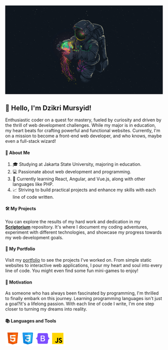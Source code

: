 ![Alt Text](assets/banner/space1.jpg)

## 👋 Hello, I'm Dzikri Mursyid!

Enthusiastic coder on a quest for mastery, fueled by curiosity and driven by the thrill of web development challenges. While my major is in education, my heart beats for crafting powerful and functional websites. Currently, I'm on a mission to become a front-end web developer, and who knows, maybe even a full-stack wizard!

#### 🚀 About Me

1. 🎓 Studying at Jakarta State University, majoring in education.
2.  💻 Passionate about web development and programming.
3.  🎯 Currently learning React, Angular, and Vue.js, along with other languages like PHP.
4.  📈 Striving to build practical projects and enhance my skills with each line of code written.

#### 🛠️ My Projects

You can explore the results of my hard work and dedication in my [**Scriptorium**](https://github.com/dzikriemursyid/scriptorium) repository. It's where I document my coding adventures, experiment with different technologies, and showcase my progress towards my web development goals.

#### 🎨 My Portfolio

Visit my [portfolio](link-to-portfolio) to see the projects I've worked on. From simple static websites to interactive web applications, I pour my heart and soul into every line of code. You might even find some fun mini-games to enjoy!

#### 💬 Motivation

As someone who has always been fascinated by programming, I'm thrilled to finally embark on this journey. Learning programming languages isn't just a goal?it's a lifelong passion. With each line of code I write, I'm one step closer to turning my dreams into reality.

#### 📚 Languages and Tools

![Alt Text](assets/img/html.png)![Alt Text](assets/img/css.png)![Alt Text](assets/img/bootstrap.png)![Alt Text](assets/img/javascript.png)

